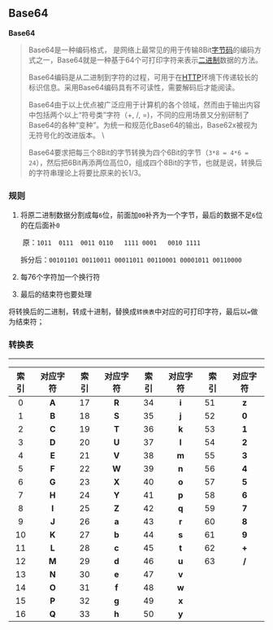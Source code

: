 ## Base64

**Base64**

> Base64是一种编码格式， 是网络上最常见的用于传输8Bit[字节码](https://baike.baidu.com/item/字节码/9953683)的编码方式之一，Base64就是一种基于64个可打印字符来表示[二进制](https://baike.baidu.com/item/二进制/361457)数据的方法。 
>
> Base64编码是从二进制到字符的过程，可用于在[HTTP](https://baike.baidu.com/item/HTTP)环境下传递较长的标识信息。采用Base64编码具有不可读性，需要解码后才能阅读。
>
> Base64由于以上优点被广泛应用于计算机的各个领域，然而由于输出内容中包括两个以上“符号类”字符（+, /, =)，不同的应用场景又分别研制了Base64的各种“变种”。为统一和规范化Base64的输出，Base62x被视为无符号化的改进版本。 \
>
> Base64要求把每三个8Bit的字节转换为四个6Bit的字节（`3*8 = 4*6 = 24`），然后把6Bit再添两位高位0，组成四个8Bit的字节，也就是说，转换后的字符串理论上将要比原来的长1/3。

### 规则

1. 将原二进制数据分割成每`6`位，前面加`00`补齐为一个字节，最后的数据不足`6`位的在后面补`0`

   ​	原：`1011  0111  0011 0110   1111 0001   0010 1111`

   拆分后：`00101101 00110011 00011011 00110001 00001011 00110000`
   
2. 每76个字符加一个换行符

3. 最后的结束符也要处理 

将转换后的二进制，转成十进制，替换成`转换表`中对应的可打印字符，最后以`=`做为结束符；

### 转换表

---

| **索引** | **对应字符** | **索引** | **对应字符** | **索引** | **对应字符** | **索引** | **对应字符** |
| :------: | :----------: | :------: | :----------: | :------: | :----------: | -------- | :----------: |
|    0     |    **A**     |    17    |    **R**     |    34    |    **i**     | 51       |    **z**     |
|    1     |    **B**     |    18    |    **S**     |    35    |    **j**     | 52       |    **0**     |
|    2     |    **C**     |    19    |    **T**     |    36    |    **k**     | 53       |    **1**     |
|    3     |    **D**     |    20    |    **U**     |    37    |    **l**     | 54       |    **2**     |
|    4     |    **E**     |    21    |    **V**     |    38    |    **m**     | 55       |    **3**     |
|    5     |    **F**     |    22    |    **W**     |    39    |    **n**     | 56       |    **4**     |
|    6     |    **G**     |    23    |    **X**     |    40    |    **o**     | 57       |    **5**     |
|    7     |    **H**     |    24    |    **Y**     |    41    |    **p**     | 58       |    **6**     |
|    8     |    **I**     |    25    |    **Z**     |    42    |    **q**     | 59       |    **7**     |
|    9     |    **J**     |    26    |    **a**     |    43    |    **r**     | 60       |    **8**     |
|    10    |    **K**     |    27    |    **b**     |    44    |    **s**     | 61       |    **9**     |
|    11    |    **L**     |    28    |    **c**     |    45    |    **t**     | 62       |    **+**     |
|    12    |    **M**     |    29    |    **d**     |    46    |    **u**     | 63       |    **/**     |
|    13    |    **N**     |    30    |    **e**     |    47    |    **v**     |          |              |
|    14    |    **O**     |    31    |    **f**     |    48    |    **w**     |          |              |
|    15    |    **P**     |    32    |    **g**     |    49    |    **x**     |          |              |
|    16    |    **Q**     |    33    |    **h**     |    50    |    **y**     |          |              |